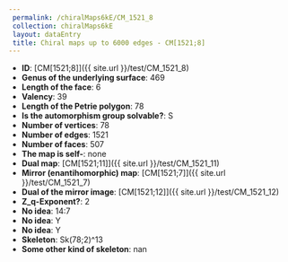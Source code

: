 ```yaml
--- 
 permalink: /chiralMaps6kE/CM_1521_8 
 collection: chiralMaps6kE
 layout: dataEntry
 title: Chiral maps up to 6000 edges - CM[1521;8]
---
```


- **ID**: [CM[1521;8]]({{ site.url }}/test/CM_1521_8)
- **Genus of the underlying surface**: 469
- **Length of the face**: 6
- **Valency**: 39
- **Length of the Petrie polygon**: 78
- **Is the automorphism group solvable?**: S
- **Number of vertices**: 78
- **Number of edges**: 1521
- **Number of faces**: 507
- **The map is self-**: none
- **Dual map**: [CM[1521;11]]({{ site.url }}/test/CM_1521_11)
- **Mirror (enantihomorphic) map**: [CM[1521;7]]({{ site.url }}/test/CM_1521_7)
- **Dual of the mirror image**: [CM[1521;12]]({{ site.url }}/test/CM_1521_12)
- **Z_q-Exponent?**: 2
- **No idea**:  14:7
- **No idea**: Y
- **No idea**: Y
- **Skeleton**: Sk(78;2)^13
- **Some other kind of skeleton**: nan
